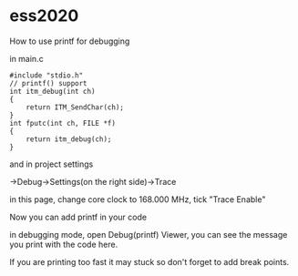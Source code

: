 # ess2020

How to use printf for debugging

in main.c

	#include "stdio.h"
	// printf() support
	int itm_debug(int ch)
	{
		return ITM_SendChar(ch);
	}
	int fputc(int ch, FILE *f) 
	{
	    return itm_debug(ch);
	}


and in project settings

->Debug->Settings(on the right side)->Trace

in this page, change core clock to 168.000 MHz, tick "Trace Enable"


Now you can add printf in your code


in debugging mode, open Debug(printf) Viewer, you can see the message you print with the code here.


If you are printing too fast it may stuck so don't forget to add break points.

